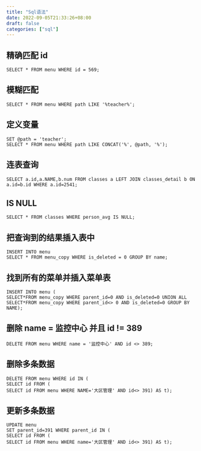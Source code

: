 ```yaml
---
title: "Sql语法"
date: 2022-09-05T21:33:26+08:00
draft: false
categories: ["sql"]
---
```


## 精确匹配 id

    SELECT * FROM menu WHERE id = 569;

## 模糊匹配

    SELECT * FROM menu WHERE path LIKE '%teacher%';

## 定义变量

    SET @path = 'teacher';
    SELECT * FROM menu WHERE path LIKE CONCAT('%', @path, '%');

## 连表查询

    SELECT a.id,a.NAME,b.num FROM classes a LEFT JOIN classes_detail b ON a.id=b.id WHERE a.id=2541;

## IS NULL

    SELECT * FROM classes WHERE person_avg IS NULL;

## 把查询到的结果插入表中

    INSERT INTO menu
    SELECT * FROM menu_copy WHERE is_deleted = 0 GROUP BY name;

## 找到所有的菜单并插入菜单表

    INSERT INTO menu (
    SELECT*FROM menu_copy WHERE parent_id=0 AND is_deleted=0 UNION ALL
    SELECT*FROM menu_copy WHERE parent_id<> 0 AND is_deleted=0 GROUP BY NAME);

## 删除 name = 监控中心 并且 id != 389

    DELETE FROM menu WHERE name = '监控中心' AND id <> 389;

## 删除多条数据

    DELETE FROM menu WHERE id IN (
    SELECT id FROM (
    SELECT id FROM menu WHERE NAME='大区管理' AND id<> 391) AS t);

## 更新多条数据

    UPDATE menu
    SET parent_id=391 WHERE parent_id IN (
    SELECT id FROM (
    SELECT id FROM menu WHERE name='大区管理' AND id<> 391) AS t);
